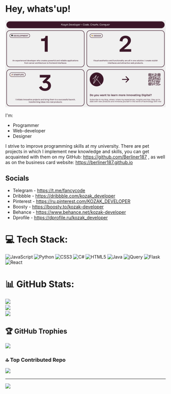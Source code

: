 # Hey, whats'up!
![kozak-developer-cover](https://github.com/Berliner187/Berliner187/blob/main/kozak-dev-promo-14-09-2024-en.png)

I'm:
- Programmer
- Web-developer
- Designer

I strive to improve programming skills at my university. There are pet projects in which I implement new knowledge and skills, you can get acquainted with them on my GitHub: https://github.com/Berliner187 , as well as on the business card website: https://berliner187.github.io

## Socials
- Telegram - https://t.me/fancycode
- Dribbble - https://dribbble.com/kozak_developer
- Pinterest - https://ru.pinterest.com/KOZAK_DEVELOPER
- Boosty - https://boosty.to/kozak-developer
- Behance - https://www.behance.net/kozak-developer
- Dprofile - https://dprofile.ru/kozak_developer

# 💻 Tech Stack:
![JavaScript](https://img.shields.io/badge/javascript-%23323330.svg?style=for-the-badge&logo=javascript&logoColor=%23F7DF1E) ![Python](https://img.shields.io/badge/python-3670A0?style=for-the-badge&logo=python&logoColor=ffdd54) ![CSS3](https://img.shields.io/badge/css3-%231572B6.svg?style=for-the-badge&logo=css3&logoColor=white) ![C#](https://img.shields.io/badge/c%23-%23239120.svg?style=for-the-badge&logo=c-sharp&logoColor=white) ![HTML5](https://img.shields.io/badge/html5-%23E34F26.svg?style=for-the-badge&logo=html5&logoColor=white) ![Java](https://img.shields.io/badge/java-%23ED8B00.svg?style=for-the-badge&logo=java&logoColor=white) ![jQuery](https://img.shields.io/badge/jquery-%230769AD.svg?style=for-the-badge&logo=jquery&logoColor=white) ![Flask](https://img.shields.io/badge/flask-%23000.svg?style=for-the-badge&logo=flask&logoColor=white) ![React](https://img.shields.io/badge/react-%2320232a.svg?style=for-the-badge&logo=react&logoColor=%2361DAFB)
# 📊 GitHub Stats:
![](https://github-readme-stats.vercel.app/api?username=Berliner187&theme=dark&hide_border=false&include_all_commits=false&count_private=false)<br/>
![](https://github-readme-streak-stats.herokuapp.com/?user=Berliner187&theme=dark&hide_border=false)<br/>
![](https://github-readme-stats.vercel.app/api/top-langs/?username=Berliner187&theme=dark&hide_border=false&include_all_commits=false&count_private=false&layout=compact)

## 🏆 GitHub Trophies
![](https://github-profile-trophy.vercel.app/?username=Berliner187&theme=radical&no-frame=false&no-bg=true&margin-w=4)

### 🔝 Top Contributed Repo
![](https://github-contributor-stats.vercel.app/api?username=Berliner187&limit=5&theme=dark&combine_all_yearly_contributions=true)

---
[![](https://visitcount.itsvg.in/api?id=Berliner187&label=Profile%20Views&color=10&icon=2&pretty=false)](https://visitcount.itsvg.in)

<!-- Proudly created with GPRM ( https://gprm.itsvg.in ) -->
